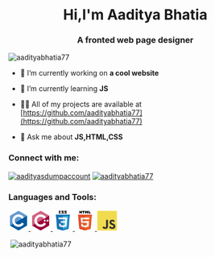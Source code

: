 <h1 align="center">Hi,I'm Aaditya Bhatia</h1>
<h3 align="center">A fronted web page designer</h3>

<p align="left"> <img src="https://komarev.com/ghpvc/?username=aadityabhatia77&label=Profile%20views&color=0e75b6&style=flat" alt="aadityabhatia77" /> </p>


- 🔭 I’m currently working on **a cool website**

- 🌱 I’m currently learning **JS**

- 👨‍💻 All of my projects are available at [https://github.com/aadityabhatia77](https://github.com/aadityabhatia77)

- 💬 Ask me about **JS,HTML,CSS**


<h3 align="left">Connect with me:</h3>
<p align="left">
<a href="https://instagram.com/aadityasdumpaccount" target="blank"><img align="center" src="https://raw.githubusercontent.com/rahuldkjain/github-profile-readme-generator/master/src/images/icons/Social/instagram.svg" alt="aadityasdumpaccount" height="30" width="40" /></a>
<a href="https://www.hackerrank.com/aadityabhatia77" target="blank"><img align="center" src="https://raw.githubusercontent.com/rahuldkjain/github-profile-readme-generator/master/src/images/icons/Social/hackerrank.svg" alt="aadityabhatia77" height="30" width="40" /></a>
</p>

<h3 align="left">Languages and Tools:</h3>
<p align="left"> <a href="https://www.cprogramming.com/" target="_blank"> <img src="https://raw.githubusercontent.com/devicons/devicon/master/icons/c/c-original.svg" alt="c" width="40" height="40"/> </a> <a href="https://www.w3schools.com/cpp/" target="_blank"> <img src="https://raw.githubusercontent.com/devicons/devicon/master/icons/cplusplus/cplusplus-original.svg" alt="cplusplus" width="40" height="40"/> </a> <a href="https://www.w3schools.com/css/" target="_blank"> <img src="https://raw.githubusercontent.com/devicons/devicon/master/icons/css3/css3-original-wordmark.svg" alt="css3" width="40" height="40"/> </a> <a href="https://www.w3.org/html/" target="_blank"> <img src="https://raw.githubusercontent.com/devicons/devicon/master/icons/html5/html5-original-wordmark.svg" alt="html5" width="40" height="40"/> </a> <a href="https://developer.mozilla.org/en-US/docs/Web/JavaScript" target="_blank"> <img src="https://raw.githubusercontent.com/devicons/devicon/master/icons/javascript/javascript-original.svg" alt="javascript" width="40" height="40"/> </a> </p>

<p>&nbsp;<img align="center" src="https://github-readme-stats.vercel.app/api?username=aadityabhatia77&show_icons=true&locale=en" alt="aadityabhatia77" /></p>
